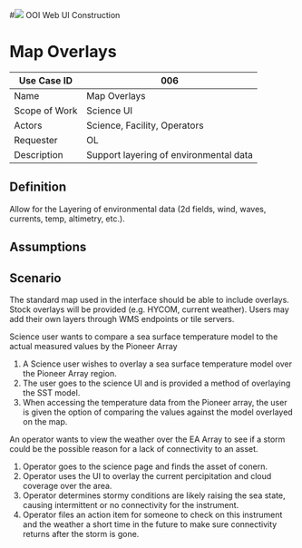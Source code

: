 #![](http://www.rpsgroup.com/images/2012-specific/RPSlogo.aspx) OOI Web UI Construction 
# Map Overlays

| Use Case ID | 006 |
| --- | --- |
| Name | Map Overlays |
| Scope of Work | Science UI |
| Actors | Science, Facility, Operators |
| Requester | OL |
| Description | Support layering of environmental data  |

## Definition
Allow for the Layering of environmental data (2d fields, wind, waves, currents, temp, altimetry, etc.). 
## Assumptions

## Scenario
The standard map used in the interface should be able to include overlays.  Stock overlays will be provided (e.g. HYCOM, current weather).  Users may add their own layers through WMS endpoints or tile servers.

Science user wants to compare a sea surface temperature model to the actual measured values by the Pioneer Array
1. A Science user wishes to overlay a sea surface temperature model over the Pioneer Array region.
2. The user goes to the science UI and is provided a method of overlaying the SST model.
3. When accessing the temperature data from the Pioneer array, the user is given the option of comparing the values against the model overlayed on the map.

An operator wants to view the weather over the EA Array to see if a storm could be the possible reason for a lack of connectivity to an asset.
1. Operator goes to the science page and finds the asset of conern.
2. Operator uses the UI to overlay the current percipitation and cloud coverage over the area.
3. Operator determines stormy conditions are likely raising the sea state, causing intermittent or no connectivity for the instrument.
4. Operator files an action item for someone to check on this instrument and the weather a short time in the future to make sure connectivity returns after the storm is gone.


